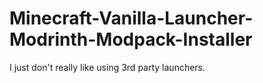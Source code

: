 # Minecraft-Vanilla-Launcher-Modrinth-Modpack-Installer
I just don't really like using 3rd party launchers.
